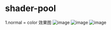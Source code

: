 # shader-pool

1.normal = color 效果图
![image](https://user-images.githubusercontent.com/62586787/114508739-ad6f7d80-9c6f-11eb-9247-b526c3b06341.png)
![image](https://user-images.githubusercontent.com/62586787/114509529-92513d80-9c70-11eb-80b0-9152ff00272e.png)
![image](https://user-images.githubusercontent.com/62586787/114509555-9bdaa580-9c70-11eb-9249-f121ae5cd544.png)

